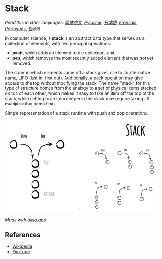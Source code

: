 # Stack

_Read this in other languages:_
[_简体中文_](README.zh-CN.md),
[_Русский_](README.ru-RU.md),
[_日本語_](README.ja-JP.md),
[_Français_](README.fr-FR.md),
[_Português_](README.pt-BR.md),
[_한국어_](README.ko-KR.md)

In computer science, a **stack** is an abstract data type that serves
as a collection of elements, with two principal operations:

* **push**, which adds an element to the collection, and
* **pop**, which removes the most recently added element that was not yet removed.

The order in which elements come off a stack gives rise to its
alternative name, LIFO (last in, first out). Additionally, a
peek operation may give access to the top without modifying
the stack. The name "stack" for this type of structure comes
from the analogy to a set of physical items stacked on top of
each other, which makes it easy to take an item off the top
of the stack, while getting to an item deeper in the stack
may require taking off multiple other items first.

Simple representation of a stack runtime with push and pop operations.

![Stack](./images/stack.jpeg)

*Made with [okso.app](https://okso.app)*

## References

- [Wikipedia](https://en.wikipedia.org/wiki/Stack_(abstract_data_type))
- [YouTube](https://www.youtube.com/watch?v=wjI1WNcIntg&list=PLLXdhg_r2hKA7DPDsunoDZ-Z769jWn4R8&index=3&)
